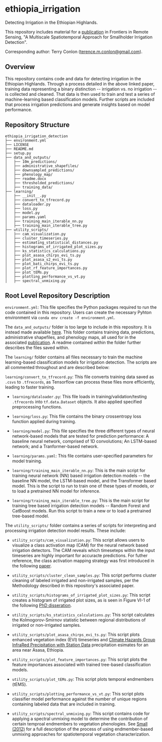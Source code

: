 # ethiopia_irrigation
Detecting Irrigation in the Ethiopian Highlands.

This repository includes material for a [publication](https://www.frontiersin.org/articles/10.3389/frsen.2022.871942/full) in Frontiers in Remote Sensing, "A Multiscale Spatiotemporal Approach for Smallholder Irrigation Detection". 

Corresponding author: Terry Conlon (terence.m.conlon@gmail.com). 

## Overview

This repository contains code and data for detecting irrigation in the Ethiopian Highlands. Through a process detailed in the above linked paper, training data representing a binary distinction -- irrigation vs. no irrigation -- is collected and cleaned. That data is then used to train and test a series of machine-learning based classification models. Further scripts are included that process irrigation predictions and generate insights based on model performance. 

## Repository Structure

```
ethiopia_irrigation_detection
├── environment.yml
├── LICENSE
├── README.md
├── setup.py
├── data_and_outputs/
│   ├── 10m_predictions/
│   ├── administrative_shapefiles/
│   ├── downsampled_predictions/
│   ├── phenology_map/
│   ├── readme.docx
│   ├── thresholded_predictions/
│   ├── training_data/
├── learning/
│   ├── __init__.py
│   ├── convert_to_tfrecord.py
│   ├── dataloader.py
│   ├── loss.py
│   ├── model.py
│   ├── params.yaml
│   ├── training_main_iterable_nn.py
│   ├── training_main_iterable_tree.py
├── utility_scripts/
│   ├── cam_visualization.py
│   ├── cluster_timeseries.py
│   ├── estimating_statistical_distances.py
│   ├── histograms_of_irrigated_plot_sizes.py
│   ├── ks_statistics_calculations.py
│   ├── plot_asasa_chirps_evi_ts.py
│   ├── plot_asasa_s2_evi_ts.py
│   ├── plot_bati_chirps_evi_ts.py
│   ├── plot_rf_feature_importances.py
│   ├── plot_tEMs.py
│   ├── plotting_performance_vs_vt.py
│   ├── spectral_unmixing.py
```

## Root Level Repository Description

`environment.yml`: This file specifies the Python packages required to run the code contained in this repository. Users can create the necessary Pyhton environment via `conda env create -f environment.yml`.

The `data_and_outputs/` folder is too large to include in this repository. It is instead made available [here](terry_phd_export/projects/ethiopia/ethiopia_irrigation_detection). This folder contains training data, predictions, administrative shapefiles, and phenology maps, all used for in the associated [publication](https://www.frontiersin.org/articles/10.3389/frsen.2022.871942/full). A readme contained within the folder further describes the files saved within. 

The `learning/` folder contains all files necessary to train the machine learning-based classification models for irrigation detection. The scripts are all commented throughout and are described below:

`learning/convert_to_tfrecord.py`: This file converts training data saved as `.csvs` to `.tfrecords`, as Tensorflow can process these files more efficiently, leading to faster training. 

* `learning/dataloader.py`: This file loads in training/validation/testing `.tfrecords` into `tf.data.Dataset` objects. It also applied specified preprocessing functions. 

* `learning/loss.py`: This file contains the binary crossentropy loss function applied during training. 

* `learning/model.py`: This file specifies the three different types of neural network-based models that are tested for prediction performance: A baseline neural network, comprised of 1D convolutions; An LSTM-based network; and a Tranformer-based network. 

* `learning/params.yaml`: This file contains user-specified parameters for model training.

* `learning/training_main_iterable_nn.py`: This is the main script for training neural network (NN) based irrigation detection models -- the baseline NN model, the LSTM-based model, and the Transformer based model. This is the script to run to train one of these types of models, or to load a pretrained NN model for inference. 

* `learning/training_main_iterable_tree.py`: This is the main script for training tree based irrigation detection models -- Random Forest and CatBoost models. Run this script to train a new or to load a pretrained tree-based model. 

The `utility_scripts/` folder contains a series of scripts for interpreting and processing irrigation detection model results. These include: 

* `utility_scripts/cam_visualization.py`: This script allows users to visualize a class activation map (CAM) for the neural network based irrigation detectors. The CAM reveals which timeseteps within the input timeseries are highly important for accuracte predictions. For futher reference, the class activation mapping strategy was first introduced in the following [paper](https://arxiv.org/pdf/1512.04150.pdf). 

* `utility_scripts/cluster_clean_samples.py`: This script performs cluster cleaning of labeled irrigated and non-irrigated samples, per the Methodology described in this repository's associated paper.

* `utility_scripts/histograms_of_irrigated_plot_sizes.py`: This script creates a histogram of irrigated plot sizes, as is seen in Figure VI-1 of the following [PhD disseration](https://storage.googleapis.com/terry_phd_export/thesis/tconlon_phd_dissertation.pdf). 

* `utility_scripts/ks_statistics_calculations.py`: This script calculates the Kolmogorov-Smirnov statistic between regional distributions of irrigated or non-irrigated samples.  

* `utility_scripts/plot_asasa_chirps_evi_ts.py`: This script plots enhanced vegetation index (EVI) timeseries and [Climate Hazards Group InfraRed Precipitation with Station Data](https://www.chc.ucsb.edu/data/chirps) precipitation esimates for an area near Asasa, Ethiopia. 

* `utility_scripts/plot_feature_importances.py`: This script plots the feature importances associated with trained tree-based classification models. 

* `utility_scripts/plot_tEMs.py`: This script plots temporal endmembers (tEMS).

* `utility_scripts/plotting_performance_vs_vt.py`: This script plots classifier model performance against the number of unique regions containing labeled data that are included in training.  

* `utility_scripts/spectral_unmixing.py`: This script contains code for applying a spectral unmixing model to determine the contribution of certain temproal endmembers to vegetation phenologies. See [Small (2012)](https://www.sciencedirect.com/science/article/pii/S0034425712002349) for a full description of the process of using endmember-based unmixing approaches for spatiotemporal vegetation characterization. 
